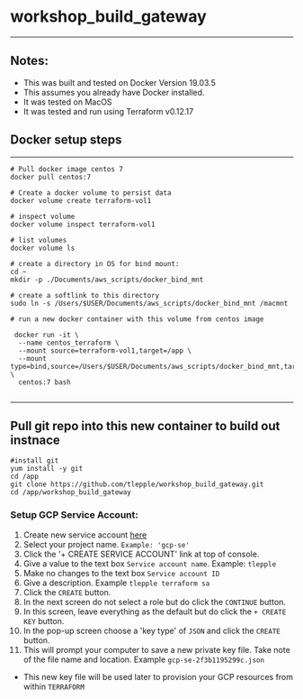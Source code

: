 # workshop_build_gateway
---

Notes:
---
*  This was built and tested on Docker Version 19.03.5
*  This assumes you already have Docker installed.
*  It was tested on MacOS
*  It was tested and run using Terraform v0.12.17 

## Docker setup steps
---

```
# Pull docker image centos 7
docker pull centos:7

# Create a docker volume to persist data
docker volume create terraform-vol1

# inspect volume
docker volume inspect terraform-vol1

# list volumes
docker volume ls

# create a directory in OS for bind mount:
cd ~
mkdir -p ./Documents/aws_scripts/docker_bind_mnt

# create a softlink to this directory
sudo ln -s /Users/$USER/Documents/aws_scripts/docker_bind_mnt /macmnt

# run a new docker container with this volume from centos image

 docker run -it \
  --name centos_terraform \
  --mount source=terraform-vol1,target=/app \
  --mount type=bind,source=/Users/$USER/Documents/aws_scripts/docker_bind_mnt,target=/macmnt \
  centos:7 bash
  
```


---
## Pull git repo into this new container to build out instnace

```
#install git
yum install -y git
cd /app
git clone https://github.com/tlepple/workshop_build_gateway.git
cd /app/workshop_build_gateway
```

###  Setup GCP Service Account:

1.  Create new service account [here](https://console.cloud.google.com/iam-admin/serviceaccounts)
2.  Select your project name.  `Example: 'gcp-se'`
3.  Click the '+ CREATE SERVICE ACCOUNT' link at top of console.
4.  Give a value to the text box `Service account name`.   Example: `tlepple`
5.  Make no changes to the text box `Service account ID`
6.  Give a description.  Example `tlepple terraform sa`
7.  Click the `CREATE` button.
8.  In the next screen do not select a role but do click the `CONTINUE` button.
9.  In this screen, leave everything as the default but do click the `+ CREATE KEY` button.
10. In the pop-up screen choose a 'key type' of `JSON` and click the `CREATE` button.
11. This will prompt your computer to save a new private key file.  Take note of the file name and location.   Example `gcp-se-2f3b1195299c.json`

*  This new key file will be used later to provision your GCP resources from within `TERRAFORM`
